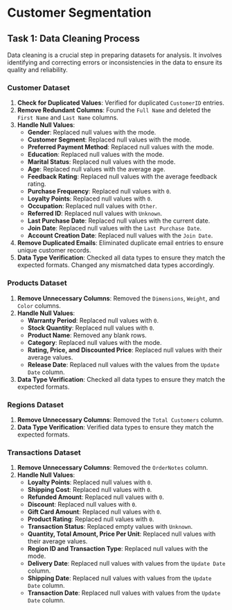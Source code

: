 # Customer Segmentation

## Task 1: Data Cleaning Process
Data cleaning is a crucial step in preparing datasets for analysis. It involves identifying and correcting errors or inconsistencies in the data to ensure its quality and reliability.

### Customer Dataset
1. **Check for Duplicated Values**: Verified for duplicated `CustomerID` entries.
2. **Remove Redundant Columns**: Found the `Full Name` and deleted the `First Name` and `Last Name` columns.
3. **Handle Null Values**:
   - **Gender**: Replaced null values with the mode.
   - **Customer Segment**: Replaced null values with the mode.
   - **Preferred Payment Method**: Replaced null values with the mode.
   - **Education**: Replaced null values with the mode.
   - **Marital Status**: Replaced null values with the mode.
   - **Age**: Replaced null values with the average age.
   - **Feedback Rating**: Replaced null values with the average feedback rating.
   - **Purchase Frequency**: Replaced null values with `0`.
   - **Loyalty Points**: Replaced null values with `0`.
   - **Occupation**: Replaced null values with `Other`.
   - **Referred ID**: Replaced null values with `Unknown`.
   - **Last Purchase Date**: Replaced null values with the current date.
   - **Join Date**: Replaced null values with the `Last Purchase Date`.
   - **Account Creation Date**: Replaced null values with the `Join Date`.
4. **Remove Duplicated Emails**: Eliminated duplicate email entries to ensure unique customer records.
5. **Data Type Verification**: Checked all data types to ensure they match the expected formats. Changed any mismatched data types accordingly.

### Products Dataset
1. **Remove Unnecessary Columns**: Removed the `Dimensions`, `Weight`, and `Color` columns.
2. **Handle Null Values**:
   - **Warranty Period**: Replaced null values with `0`.
   - **Stock Quantity**: Replaced null values with `0`.
   - **Product Name**: Removed any blank rows.
   - **Category**: Replaced null values with the mode.
   - **Rating, Price, and Discounted Price**: Replaced null values with their average values.
   - **Release Date**: Replaced null values with the values from the `Update Date` column.
3. **Data Type Verification**: Checked all data types to ensure they match the expected formats.

### Regions Dataset
1. **Remove Unnecessary Columns**: Removed the `Total Customers` column.
2. **Data Type Verification**: Verified data types to ensure they match the expected formats.

### Transactions Dataset
1. **Remove Unnecessary Columns**: Removed the `OrderNotes` column.
2. **Handle Null Values**:
   - **Loyalty Points**: Replaced null values with `0`.
   - **Shipping Cost**: Replaced null values with `0`.
   - **Refunded Amount**: Replaced null values with `0`.
   - **Discount**: Replaced null values with `0`.
   - **Gift Card Amount**: Replaced null values with `0`.
   - **Product Rating**: Replaced null values with `0`.
   - **Transaction Status**: Replaced empty values with `Unknown`.
   - **Quantity, Total Amount, Price Per Unit**: Replaced null values with their average values.
   - **Region ID and Transaction Type**: Replaced null values with the mode.
   - **Delivery Date**: Replaced null values with values from the `Update Date` column.
   - **Shipping Date**: Replaced null values with values from the `Update Date` column.
   - **Transaction Date**: Replaced null values with values from the `Update Date` column.
